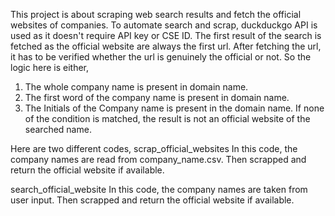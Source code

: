 This project is about scraping web search results and fetch the official websites of companies. To automate search and scrap, duckduckgo API is used as it doesn't require API key or CSE ID. The first result of the search is fetched as the official website are always the first url. After fetching the url, it has to be verified whether the url is genuinely the official or not. So the logic here is either,
1. The whole company name is present in domain name.
2. The first word of the company name is present in domain name.
3. The Initials of the Company name is present in the domain name.
If none of the condition is matched, the result is not an official website of the searched name.

Here are two different codes,
scrap_official_websites
In this code, the company names are read from company_name.csv. Then scrapped and return the official website if available.

search_official_website
In this code, the company names are taken from user input. Then scrapped and return the official website if available.
